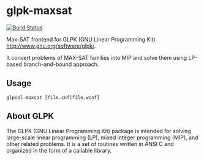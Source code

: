glpk-maxsat
===========

[![Build Status](https://secure.travis-ci.org/msakai/glpk-maxsat.png?branch=master)](http://travis-ci.org/msakai/glpk-maxsat)

Max-SAT frontend for GLPK (GNU Linear Programming Kit)
<http://www.gnu.org/software/glpk/>.

It convert problems of MAX-SAT families into MIP and solve them using
LP-based branch-and-bound approach.

Usage
-----

    glpsol-maxsat [file.cnf|file.wcnf]

About GLPK
----------

The GLPK (GNU Linear Programming Kit) package is intended for solving
large-scale linear programming (LP), mixed integer programming (MIP),
and other related problems. It is a set of routines written in ANSI C
and organized in the form of a callable library.
